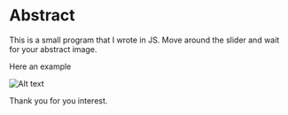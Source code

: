# Abstract

This is a small program that I wrote in JS. 
Move around the slider and wait for your abstract image.

Here an example

![Alt text](/relative/path/to/abstract/abstract.jpg?raw=true "Optional Title")


Thank you for you interest.


